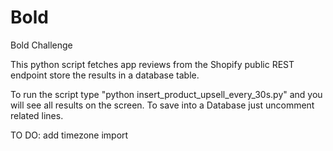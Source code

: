 # Bold
Bold Challenge

This python script fetches app reviews from the Shopify public REST endpoint store the results in a database table.

To run the script type "python insert_product_upsell_every_30s.py" and you will see all results on the screen.
To save into a Database just uncomment related lines.

TO DO: add timezone import
